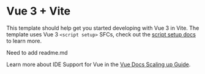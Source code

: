 # Vue 3 + Vite

This template should help get you started developing with Vue 3 in Vite. The template uses Vue 3 `<script setup>` SFCs, check out the [script setup docs](https://v3.vuejs.org/api/sfc-script-setup.html#sfc-script-setup) to learn more.


Need to add readme.md



Learn more about IDE Support for Vue in the [Vue Docs Scaling up Guide](https://vuejs.org/guide/scaling-up/tooling.html#ide-support).
